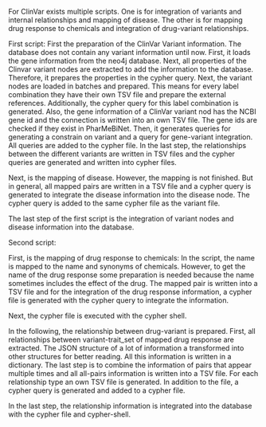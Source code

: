 For ClinVar exists multiple scripts. One is for integration of variants and internal relationships and mapping of disease. The other is for mapping drug response to chemicals and integration of drug-variant relationships. 

First script:
First the preparation of the ClinVar Variant information. The database does not contain any variant information until now.
    First, it loads the gene information from the neo4j database.
    Next, all properties of the Clinvar variant nodes are extracted to add the information to the database. Therefore, it prepares the properties in the cypher query. 
    Next, the variant nodes are loaded in batches and prepared. This means for every label combination they have their own TSV file and prepare the external references. Additionally, the cypher query for this label combination is generated. Also, the gene information of a ClinVar variant nod has the NCBI gene id and the connection is written into an own TSV file. The gene ids are checked if they exist in PharMeBiNet.
    Then, it generates queries for generating a constrain on variant and a query for gene-variant integration. All queries are added to the cypher file.
    In the last step, the relationships between the different variants are written in TSV files and the cypher queries are generated and written into cypher files.

Next, is the mapping of disease. However, the mapping is not finished. But in general, all mapped pairs are written in a TSV file and a cypher query is generated to integrate the disease information into the disease node. The cypher query is added to the same cypher file as the variant file.

The last step of the first script is the integration of variant nodes and disease information into the database.

Second script:

First, is the mapping of drug response to chemicals:
    In the script, the name is mapped to the name and synonyms of chemicals. However, to get the name of the drug response some preparation is needed because the name sometimes includes the effect of the drug. 
    The mapped pair is written into a TSV file and for the integration of the drug response information, a cypher file is generated with the cypher query to integrate the information.

Next, the cypher file is executed with the cypher shell.

In the following, the relationship between drug-variant is prepared.
    First, all relationships between variant-trait_set of mapped drug response are extracted. The JSON structure of a lot of information a transformed into other structures for better reading. All this information is written in a dictionary.
    The last step is to combine the information of pairs that appear multiple times and all all-pairs information is written into a TSV file. For each relationship type an own TSV file is generated. In addition to the file, a cypher query is generated and added to a cypher file.

In the last step, the relationship information is integrated into the database with the cypher file and cypher-shell.
